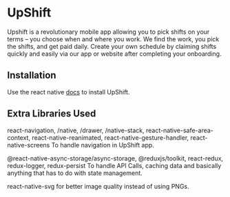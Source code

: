 # UpShift

Upshift is a revolutionary mobile app allowing you to pick shifts on your terms – you choose when and where you work. We find the work, you pick the shifts, and get paid daily. Create your own schedule by claiming shifts quickly and easily via our app or website after completing your onboarding.

## Installation

Use the react native [docs](https://reactnative.dev) to install UpShift.

## Extra Libraries Used

react-navigation, /native, /drawer, /native-stack, react-native-safe-area-context, react-native-reanimated, react-native-gesture-handler, react-native-screens To handle navigation in UpShift app.

@react-native-async-storage/async-storage, @reduxjs/toolkit, react-redux, redux-logger, redux-persist To handle API Calls, caching data and basically anything that has to do with state management.

react-native-svg for better image quality instead of using PNGs.
